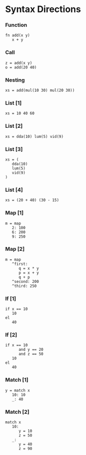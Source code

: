 # Syntax Directions


### Function

```
fn add(x y)
   x + y
```

### Call

```
z = add(x y)
o = add(20 40)
```

### Nesting

```
xs = add(mul(10 30) mul(20 30))
```

### List [1]

```
xs = 10 40 60
```

### List [2]

```
xs = dda(10) lum(5) vid(9)
```

### List [3]

```
xs = (
   dda(10)
   lum(5)
   vid(9)
)
```

### List [4]

```
xs = (20 + 40) (30 - 15)
```

### Map [1]

```
m = map
   2: 100
   6: 200
   9: 250
```

### Map [2]

```
m = map
   ^first:
      q = x * y
      p = x + y
      q + p
   ^second: 200
   ^third: 250
```

### If [1]

```
if x == 10
   10
el
   40
```

### If [2]

```
if x == 10
      and y == 20
      and z == 50
   10
el
   40
```

### Match [1]

```
y = match x
   10: 10
   _: 40
```

### Match [2]

```
match x
   10:
      y = 10
      z = 50
   _:
      y = 40
      z = 90
```

